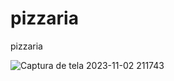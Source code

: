 # pizzaria
pizzaria

![Captura de tela 2023-11-02 211743](https://github.com/yasmink172003/pizzaria/assets/126991883/61f50f9b-b901-43ea-89fa-3f198497efcd)
